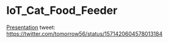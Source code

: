 # IoT_Cat_Food_Feeder

[Presentation](https://speakerdeck.com/tomorrow56/cat-iotlt-connect-the-cat-feeder-to-internet)
tweet: https://twitter.com/tomorrow56/status/1571420604578013184
